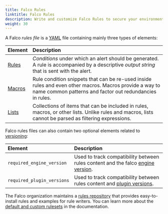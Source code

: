 ```yaml
---
title: Falco Rules
linktitle: Falco Rules
description: Write and customize Falco Rules to secure your environment
weight: 30
---
```


A Falco *rules file* is a [YAML](https://www.yaml.org/) file containing mainly three types of elements:

Element | Description
:-------|:-----------
[Rules](/docs/rules/basic-elements/#rules) | *Conditions* under which an alert should be generated. A rule is accompanied by a descriptive *output string* that is sent with the alert.
[Macros](/docs/rules/basic-elements/#macros) | Rule condition snippets that can be re-used inside rules and even other macros. Macros provide a way to name common patterns and factor out redundancies in rules.
[Lists](/docs/rules/basic-elements/#lists) | Collections of items that can be included in rules, macros, or other lists. Unlike rules and macros, lists cannot be parsed as filtering expressions.

Falco rules files can also contain two optional elements related to [versioning](/docs/rules/versioning):

Element | Description
:-------|:-----------
`required_engine_version` | Used to track compatibility between rules content and the falco [engine version](/docs/rules/versioning/#falco-engine-versioning).
`required_plugin_versions` | Used to track compatibility between rules content and [plugin versions](/docs/plugins#plugin-versions-and-falco-rules).

The Falco organization maintains a [rules repository](https://github.com/falcosecurity/rules) that provides easy-to-install rules and examples for rule writers. You can learn more about the [default and custom rulesets](/docs/rules/default-custom) in the documentation.
